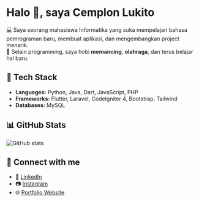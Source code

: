 # Halo 👋, saya Cemplon Lukito

💻 Saya seorang mahasiswa Informatika yang suka mempelajari bahasa pemrograman baru, membuat aplikasi, dan mengembangkan project menarik.  
🎣 Selain programming, saya hobi **memancing**, **olahraga**, dan terus belajar hal baru.

## 🚀 Tech Stack
- **Languages:** Python, Java, Dart, JavaScript, PHP  
- **Frameworks:** Flutter, Laravel, CodeIgniter 4, Bootstrap, Tailwind 
- **Databases:** MySQL  

## 📊 GitHub Stats
![GitHub stats](https://github.com/ivandi15)

## 🔗 Connect with me
- 📘 [LinkedIn](https://www.linkedin.com/in/ivandi-saputro-987b6624a?trk=contact-info)  
- 📷 [Instagram](https://www.instagram.com/cemplonwywsh_?igsh=b2FobmdtcDFtcXAw)  
- 🌐 [Portfolio Website](https://ivandi15.github.io/My-Portofolio/)
